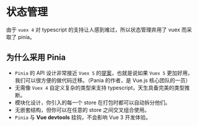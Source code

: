 # 状态管理

由于 `vuex 4` 对 typescript 的支持让人感到难过，所以状态管理弃用了 vuex 而采取了 pinia。

## 为什么采用 Pinia

- `Pinia` 的 API 设计非常接近 `Vuex 5` 的[提案](https://github.com/vuejs/rfcs/discussions/270)，也就是说如果 `Vuex 5` 更加好用，我们可以很方便的做代码迁移。（Pania 的作者，是 Vue.js 核心团队的一员）
- 无需像 `Vuex 4` 自定义复杂的类型来支持 typescript，天生具备完美的类型推断。
- 模块化设计，你引入的每一个 store 在打包时都可以自动拆分他们。
- 无嵌套结构，但你可以在任意的 store 之间交叉组合使用。
- `Pinia` 与 **Vue devtools** 挂钩，不会影响 Vue 3 开发体验。
